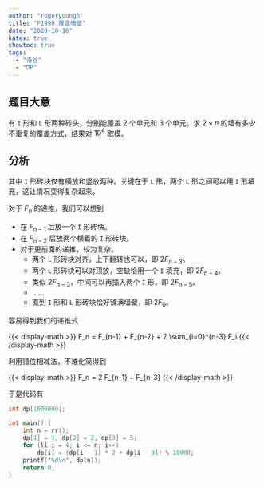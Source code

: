 ```yaml
---
author: "rogeryoungh"
title: "P1990 覆盖墙壁"
date: "2020-10-16"
katex: true
showtoc: true
tags: 
  - "洛谷"
  - "DP"
---
```


## 题目大意

有 `I` 形和 `L` 形两种砖头，分别能覆盖 2 个单元和 3 个单元。求 $2 \times n$ 的墙有多少不重复的覆盖方式，结果对 $10^4$ 取模。

## 分析

其中 `I` 形砖块仅有横放和竖放两种。关键在于 `L` 形，两个 `L` 形之间可以用 `I` 形填充，这让情况变得复杂起来。

对于 $F_n$ 的递推，我们可以想到

- 在 $F_{n-1}$ 后放一个 `I` 形砖块。
- 在 $F_{n-2}$ 后放两个横着的 `I` 形砖块。
- 对于更前面的递推，较为复杂。
    - 两个 `L` 形砖块对齐，上下翻转也可以，即 $2 F_{n-3}$。
    - 两个 `L` 形砖块可以对顶放，空缺恰用一个 `I` 填充，即 $2 F_{n-4}$。
    - 类似 $2F_{n-3}$，中间可以再插入两个 `I` 形，即 $2 F_{n-5}$。
    - ……
    - 直到 `I` 形和 `L` 形砖块恰好铺满墙壁，即 $2F_{0}$。

容易得到我们的递推式

{{< display-math >}}
F_n = F_{n-1} + F_{n-2} + 2 \sum_{i=0}^{n-3} F_i
{{< /display-math >}}

利用错位相减法，不难化简得到

{{< display-math >}}
F_n = 2 F_{n-1} + F_{n-3}
{{< /display-math >}}

于是代码有

```cpp
int dp[1000000];

int main() {
    int n = rr();
    dp[1] = 1, dp[2] = 2, dp[3] = 5;
    for (ll i = 4; i <= n; i++)
        dp[i] = (dp[i - 1] * 2 + dp[i - 3]) % 10000;
    printf("%d\n", dp[n]);
    return 0;
}
```
